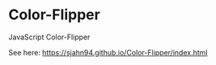# Color-Flipper
JavaScript Color-Flipper

See here: https://sjahn94.github.io/Color-Flipper/index.html
